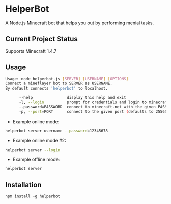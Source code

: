 # HelperBot

A Node.js Minecraft bot that helps you out by performing menial tasks.

## Current Project Status

Supports Minecraft 1.4.7

## Usage

```sh
Usage: node helperbot.js [SERVER] [USERNAME] [OPTIONS]
Connect a mineflayer bot to SERVER as USERNAME.
By default connects 'helperbot' to localhost.

      --help               display this help and exit
      -l, --login          prompt for credentials and login to minecraft.net
      --password=PASSWORD  connect to minecraft.net with the given PASSWORD
      -p, --port=PORT      connect to the given port (defaults to 25565)
```

 - Example online mode:

```sh
helperbot server username --password=12345678
```

 - Example online mode #2:

```sh
helperbot server --login
```

 - Example offline mode:

```sh
helperbot server
```

## Installation

`npm install -g helperbot`

